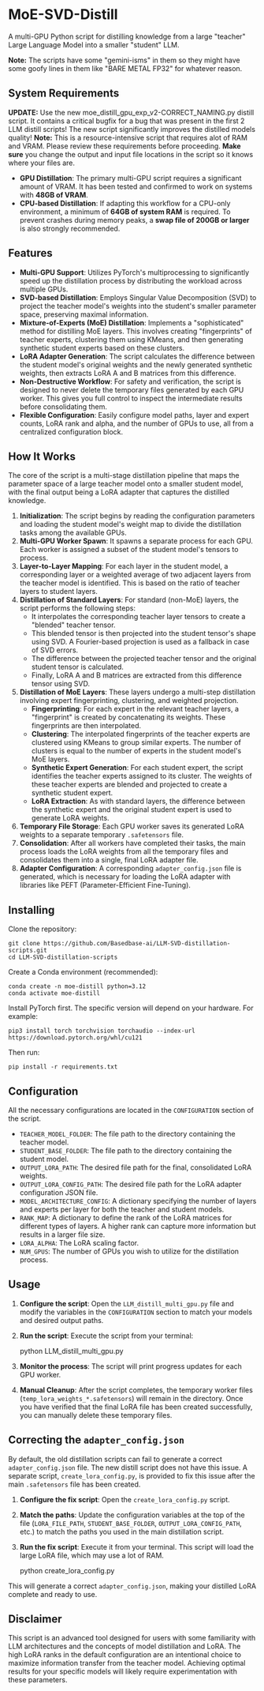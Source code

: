 # MoE-SVD-Distill
A multi-GPU Python script for distilling knowledge from a large "teacher" Large Language Model into a smaller "student" LLM.

**Note:** The scripts have some "gemini-isms" in them so they might have some goofy lines in them like "BARE METAL FP32" for whatever reason.
## System Requirements
**UPDATE:** Use the new moe_distill_gpu_exp_v2-CORRECT_NAMING.py distill script. It contains a critical bugfix for a bug that was present in the first 2 LLM distill scripts! The new script significantly improves the distilled models quality!
**Note:** This is a resource-intensive script that requires alot of RAM and VRAM. Please review these requirements before proceeding.
**Make sure** you change the output and input file locations in the script so it knows where your files are.

*   **GPU Distillation**: The primary multi-GPU script requires a significant amount of VRAM. It has been tested and confirmed to work on systems with **48GB of VRAM**.
*   **CPU-based Distillation**: If adapting this workflow for a CPU-only environment, a minimum of **64GB of system RAM** is required. To prevent crashes during memory peaks, a **swap file of 200GB or larger** is also strongly recommended.
## Features
- **Multi-GPU Support**: Utilizes PyTorch's multiprocessing to significantly speed up the distillation process by distributing the workload across multiple GPUs.
- **SVD-based Distillation**: Employs Singular Value Decomposition (SVD) to project the teacher model's weights into the student's smaller parameter space, preserving maximal information.
- **Mixture-of-Experts (MoE) Distillation**: Implements a "sophisticated" method for distilling MoE layers. This involves creating "fingerprints" of teacher experts, clustering them using KMeans, and then generating synthetic student experts based on these clusters.
- **LoRA Adapter Generation**: The script calculates the difference between the student model's original weights and the newly generated synthetic weights, then extracts LoRA A and B matrices from this difference.
- **Non-Destructive Workflow**: For safety and verification, the script is designed to never delete the temporary files generated by each GPU worker. This gives you full control to inspect the intermediate results before consolidating them.
- **Flexible Configuration**: Easily configure model paths, layer and expert counts, LoRA rank and alpha, and the number of GPUs to use, all from a centralized configuration block.

## How It Works
The core of the script is a multi-stage distillation pipeline that maps the parameter space of a large teacher model onto a smaller student model, with the final output being a LoRA adapter that captures the distilled knowledge.

1.  **Initialization**: The script begins by reading the configuration parameters and loading the student model's weight map to divide the distillation tasks among the available GPUs.
2.  **Multi-GPU Worker Spawn**: It spawns a separate process for each GPU. Each worker is assigned a subset of the student model's tensors to process.
3.  **Layer-to-Layer Mapping**: For each layer in the student model, a corresponding layer or a weighted average of two adjacent layers from the teacher model is identified. This is based on the ratio of teacher layers to student layers.
4.  **Distillation of Standard Layers**: For standard (non-MoE) layers, the script performs the following steps:
    *   It interpolates the corresponding teacher layer tensors to create a "blended" teacher tensor.
    *   This blended tensor is then projected into the student tensor's shape using SVD. A Fourier-based projection is used as a fallback in case of SVD errors.
    *   The difference between the projected teacher tensor and the original student tensor is calculated.
    *   Finally, LoRA A and B matrices are extracted from this difference tensor using SVD.
5. **Distillation of MoE Layers**: These layers undergo a multi-step distillation involving expert fingerprinting, clustering, and weighted projection.
    *   **Fingerprinting**: For each expert in the relevant teacher layers, a "fingerprint" is created by concatenating its weights. These fingerprints are then interpolated.
    *   **Clustering**: The interpolated fingerprints of the teacher experts are clustered using KMeans to group similar experts. The number of clusters is equal to the number of experts in the student model's MoE layers.
    *   **Synthetic Expert Generation**: For each student expert, the script identifies the teacher experts assigned to its cluster. The weights of these teacher experts are blended and projected to create a synthetic student expert.
    *   **LoRA Extraction**: As with standard layers, the difference between the synthetic expert and the original student expert is used to generate LoRA weights.
6.  **Temporary File Storage**: Each GPU worker saves its generated LoRA weights to a separate temporary `.safetensors` file.
7.  **Consolidation**: After all workers have completed their tasks, the main process loads the LoRA weights from all the temporary files and consolidates them into a single, final LoRA adapter file.
8.  **Adapter Configuration**: A corresponding `adapter_config.json` file is generated, which is necessary for loading the LoRA adapter with libraries like PEFT (Parameter-Efficient Fine-Tuning).

## Installing
Clone the repository:

    git clone https://github.com/Basedbase-ai/LLM-SVD-distillation-scripts.git
    cd LLM-SVD-distillation-scripts

Create a Conda environment (recommended):

    conda create -n moe-distill python=3.12
    conda activate moe-distill

Install PyTorch first. The specific version will depend on your hardware. For example:

    pip3 install torch torchvision torchaudio --index-url https://download.pytorch.org/whl/cu121


Then run:

    pip install -r requirements.txt

## Configuration
All the necessary configurations are located in the `CONFIGURATION` section of the script.

*   `TEACHER_MODEL_FOLDER`: The file path to the directory containing the teacher model.
*   `STUDENT_BASE_FOLDER`: The file path to the directory containing the student model.
*   `OUTPUT_LORA_PATH`: The desired file path for the final, consolidated LoRA weights.
*   `OUTPUT_LORA_CONFIG_PATH`: The desired file path for the LoRA adapter configuration JSON file.
*   `MODEL_ARCHITECTURE_CONFIG`: A dictionary specifying the number of layers and experts per layer for both the teacher and student models.
*   `RANK_MAP`: A dictionary to define the rank of the LoRA matrices for different types of layers. A higher rank can capture more information but results in a larger file size.
*   `LORA_ALPHA`: The LoRA scaling factor.
*   `NUM_GPUS`: The number of GPUs you wish to utilize for the distillation process.

## Usage
1.  **Configure the script**: Open the `LLM_distill_multi_gpu.py` file and modify the variables in the `CONFIGURATION` section to match your models and desired output paths.
2.  **Run the script**: Execute the script from your terminal:

    python LLM_distill_multi_gpu.py

3.  **Monitor the process**: The script will print progress updates for each GPU worker.
4.  **Manual Cleanup**: After the script completes, the temporary worker files (`temp_lora_weights_*.safetensors`) will remain in the directory. Once you have verified that the final LoRA file has been created successfully, you can manually delete these temporary files.

## Correcting the `adapter_config.json`
By default, the old distillation scripts can fail to generate a correct `adapter_config.json` file. The new distill script does not have this issue. A separate script, `create_lora_config.py`, is provided to fix this issue after the main `.safetensors` file has been created.

1.  **Configure the fix script**: Open the `create_lora_config.py` script.
2.  **Match the paths**: Update the configuration variables at the top of the file (`LORA_FILE_PATH`, `STUDENT_BASE_FOLDER`, `OUTPUT_LORA_CONFIG_PATH`, etc.) to match the paths you used in the main distillation script.
3.  **Run the fix script**: Execute it from your terminal. This script will load the large LoRA file, which may use a lot of RAM.

    python create_lora_config.py

This will generate a correct `adapter_config.json`, making your distilled LoRA complete and ready to use.

## Disclaimer
This script is an advanced tool designed for users with some familiarity with LLM architectures and the concepts of model distillation and LoRA. The high LoRA ranks in the default configuration are an intentional choice to maximize information transfer from the teacher model. Achieving optimal results for your specific models will likely require experimentation with these parameters.
